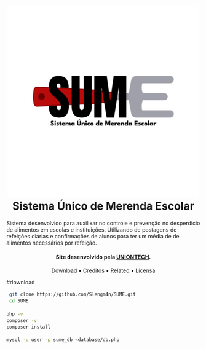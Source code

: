 
<h1 align="center">
  <br>
  <a href="[http://www.amitmerchant.com/electron-markdownify](https://sume.42web.io/)"><img src="https://github.com/Slengm4n/SUME/blob/071cbb60da16033138a7ed59a540e6bcbdcec471/assets/img/SUME.png" alt="Sume" width="500"></a>
  <br>
  Sistema Único de Merenda Escolar
  <br>
</h1>

<p>Sistema desenvolvido para auxilixar no controle e prevenção no desperdicio de alimentos em escolas e instituições. Utilizando de postagens de refeições diárias e confirmações de alunos para ter um média de de alimentos necessários por refeição.</p>

<h4 align="center">Site desenvolvido pela <a href="https://uniontech.42web.io/ target="_blank">UNIONTECH</a>.</h4>

<p align="center">
  <a href="#download">Download</a> •
  <a href="#credits">Creditos</a> •
  <a href="#related">Related</a> •
  <a href="#license">Licensa</a>
</p>

#download 

  ```bash
   git clone https://github.com/Slengm4n/SUME.git
   cd SUME

php -v
composer -v
composer install

mysql -u user -p sume_db <database/db.php



